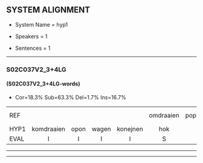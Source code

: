 
## SYSTEM ALIGNMENT

- System Name = hyp1

- Speakers = 1

- Sentences = 1

---

### S02C037V2_3+4LG

#### (S02C037V2_3+4LG-words)

- Cor=18.3%	Sub=63.3%	Del=1.7%	Ins=16.7%

|  |  |  |  |  |  |  |  |  |  |  |  |  |  |  |  |  |  |  |  |  |  |  |  |  |  |  |  |  |  |  |  |  |  |  |  |  |  |  |  |  |  |  |  |  |  |  |  |  |  |  |  |  |  |  |  |  |  |  |  |  |
|:--- |:---:|:---:|:---:|:---:|:---:|:---:|:---:|:---:|:---:|:---:|:---:|:---:|:---:|:---:|:---:|:---:|:---:|:---:|:---:|:---:|:---:|:---:|:---:|:---:|:---:|:---:|:---:|:---:|:---:|:---:|:---:|:---:|:---:|:---:|:---:|:---:|:---:|:---:|:---:|:---:|:---:|:---:|:---:|:---:|:---:|:---:|:---:|:---:|:---:|:---:|:---:|:---:|:---:|:---:|:---:|:---:|:---:|:---:|:---:|:---:|
| REF |  |  |  |  | omdraaien | poppenwagen | konijnenhok | * | * | * | elastiekje | ruziemaken | teddybeer | dierentuin |  |  | paddenstoelen | * | verstoppertje | wasmachine | fototoestel | toiletpapier | vrachtwagen |  |  | buurmannen | vogelkooi | olifant | *(schommel) | schommelen | iedereen | schoenenwinkel | knutselen | ophangen | verjaardag |  |  | sprookjesboek | tandenborstel | * | * | * | lucifer | slaapkamer | achterdeur | ziekenhuis | nieuwsgierig | afblijven | kabouter | washandje | sneeuwwitje | * | * | goeiendag | vakantie | limonade | autorijden | eindelijk | familie | chocolade |
| HYP1 | komdraaien | opon | wagen | konejnen | hok | en | en | ta | las | titia | rusi | maken | deddibeer | dierentuin | padden | stoelen | vorstopartha | was | machina | fototoustel | toilet | papir | vrachtwagen | duurman | vorgegoiv | oli | fant | sromel | schomelen | ideren | schoenen | nuinkel | knutsillen | ophangen | verjaardag | sprookjes | boek | dan | en | borstel | i | usiever | lsiefe | slaapkamer | achtordur | ziekenhuis | nieuwsgerig | afblijven | kabouter |  | washontje | snewiccha | goeie | goeiendag | vakantie | limonadn | autoriden | endelok | familie | chocolada |
| EVAL | I | I | I | I | S | S | S | S | S | S | S | S | S |  | I | I | S | S | S | S | S | S |  | I | I | S | S | S | S | S | S | S | S |  |  | I | I | S | S | S | S | S | S |  | S |  | S |  |  | D | S | S | S |  |  | S | S | S |  | S |
---

---
